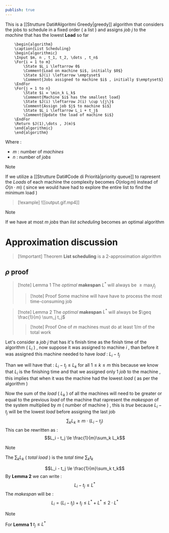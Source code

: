 ```yaml
---
publish: true
---
```

This is a [[Strutture Dati#Algoritmi Greedy|greedy]] algorithm that considers the jobs to schedule in a fixed order ( a list ) and assigns *job* $j$ to the *machine* that has the lowest **Load** so far 

```pseudo
	\begin{algorithm}
	\caption{List Scheduling}
	\begin{algorithmic}
	\Input $m, n , t_1, t_2, \dots , t_n$
	\For{i = 1 to m}
		\State $L_i \leftarrow 0$
		\Comment{Load on machine $i$, initially $0$}
		\State $J(i) \leftarrow \emptyset$
		\Comment{Jobs assigned to machine $i$ , initially $\emptyset$}
    \EndFor
    \For{j = 1 to n}
	    \State $i = \min_k L_k$
	    \Comment{Machine $i$ has the smallest load}
	    \State $J(i) \leftarrow J(i) \cup \{j\}$
	    \Comment{Assign job $j$ to machine $i$}
	    \State $L_i \leftarrow L_i + t_j$
	    \Comment{Update the load of machine $i$}
    \EndFor
    \Return $J(1),\dots , J(m)$
	\end{algorithmic}
	\end{algorithm}
```
 
Where : 
+ $m$ : number of *machines*
+ $n$ : number of *jobs* 

>[!note] 
>If we utilize a [[Strutture Dati#Code di Priorità|priority queue]] to rapresent the *Loads* of each machine the complexity becomes $O(n \log m)$ instead of $O(n \cdot m)$ ( since we would have had to explore the entire list to find the minimum load )

>[!example] 
>![[output.gif.mp4]]

>[!note] 
>If we have at most $m$ *jobs* than *list scheduling* becomes an optimal algorithm

# Approximation discussion

>[!important] Theorem
>**List scheduling** is a $2$-approximation algorithm 
## $\rho$ proof

>[!note] Lemma 1
>The *optimal* **makespan** $L^*$ will always be $\geq \max_j t_j$ 
>
>>[!note] Proof
>>Some machine will have have to process the most time-consuming job 


>[!note] Lemma 2
>The *optimal* **makespan** $L^*$ will always be $\geq \frac{1}{m} \sum_j t_j$
>
>>[!note] Proof
>>One of $m$ machines must do at least $1/m$ of the total work 

Let's consider a *job* $j$ that has it's finish time as the finish time of the algorithm ( $L_i$ ) , now suppose it was assigned to machine $i$ , than before it was assigned this machine needed to have *load* : $L_i -t_j$ 

Than we will have that : $L_i - t_j \leq L_k$ for all $1\leq k \leq m$ this because we know that $L_i$ is the finishing time and that we assigned only 1 *job* to the machine , this implies that when it was the machine had the lowest *load* ( as per the algorithm ) 

Now the sum of the *load* ( $L_k$ ) of all the machines will need to be greater or equal to the previous *load* of the machine that rapresent the *makespan* of the system multiplied by $m$ ( number of machine ) , this is *true* because $L_i - t_j$ will be the lowest *load* before assigning the last job 
$$\sum_k L_k \ge m\cdot (L_i - t_j)$$
This can be rewritten as : $$L_i - t_j \le \frac{1}{m}\sum_k L_k$$
>[!note] 
>The $\sum_k L_k$ ( *total load* ) is the *total time* $\sum_k t_k$ 

$$L_i - t_j \le \frac{1}{m}\sum_k t_k$$
By **Lemma 2** we can write : 
$$L_i - t_j \le L^*$$
The *makespan* will be :
$$L_i = (L_i - t_j) + t_j \le L^* + L^* \le 2 \cdot L^*$$
>[!note] 
>For **Lemma 1** $t_j \leq L^*$ 

